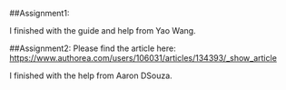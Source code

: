 ##Assignment1:

I finished with the guide and help from Yao Wang.

##Assignment2:
Please find the article here: https://www.authorea.com/users/106031/articles/134393/_show_article

I finished with the help from Aaron DSouza.
